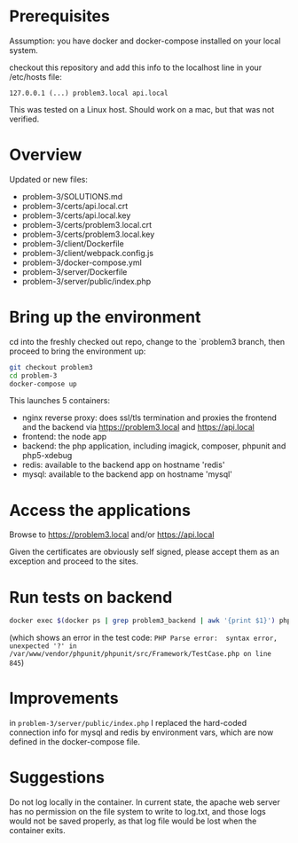 # Prerequisites

Assumption: you have docker and docker-compose installed on your local system.

checkout this repository and add this info to the localhost line in your /etc/hosts file:
```
127.0.0.1 (...) problem3.local api.local
```

This was tested on a Linux host. Should work on a mac, but that was not
verified.


# Overview

Updated or new files:

* problem-3/SOLUTIONS.md
* problem-3/certs/api.local.crt
* problem-3/certs/api.local.key
* problem-3/certs/problem3.local.crt
* problem-3/certs/problem3.local.key
* problem-3/client/Dockerfile
* problem-3/client/webpack.config.js
* problem-3/docker-compose.yml
* problem-3/server/Dockerfile
* problem-3/server/public/index.php


# Bring up the environment

cd into the freshly checked out repo, change to the `problem3 branch, then
proceed to bring the environment up:
```bash
git checkout problem3
cd problem-3
docker-compose up
```
This launches 5 containers:

* nginx reverse proxy: does ssl/tls termination and proxies the frontend and
  the backend via https://problem3.local and https://api.local
* frontend: the node app
* backend: the php application, including imagick, composer, phpunit and
  php5-xdebug
* redis: available to the backend app on hostname 'redis'
* mysql: available to the backend app on hostname 'mysql'

# Access the applications

Browse to https://problem3.local and/or https://api.local

Given the certificates are obviously self signed, please accept them as an
exception and proceed to the sites.


# Run tests on backend

```bash
docker exec $(docker ps | grep problem3_backend | awk '{print $1}') phpunit
```
(which shows an error in the test code: `PHP Parse error:  syntax error,
unexpected '?' in /var/www/vendor/phpunit/phpunit/src/Framework/TestCase.php on
line 845`)


# Improvements

in `problem-3/server/public/index.php` I replaced the hard-coded connection
info for mysql and redis by environment vars, which are now defined in the
docker-compose file.


# Suggestions

Do not log locally in the container. In current state, the apache web server
has no permission on the file system to write to log.txt, and those logs
would not be saved properly, as that log file would be lost when the container
exits.


